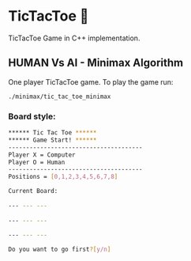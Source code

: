 # TicTacToe :game_die:
TicTacToe Game in C++ implementation.

## HUMAN Vs AI - Minimax Algorithm
One player TicTacToe game. To play the game run:
```
./minimax/tic_tac_toe_minimax
```
### Board style:
```bash
****** Tic Tac Toe ****** 
****** Game Start! ******
--------------------------------------
Player X = Computer 
Player O = Human 
--------------------------------------
Positions = [0,1,2,3,4,5,6,7,8]

Current Board:
            
--- --- ---
            
--- --- ---
            
--- --- ---

Do you want to go first?[y/n] 
```